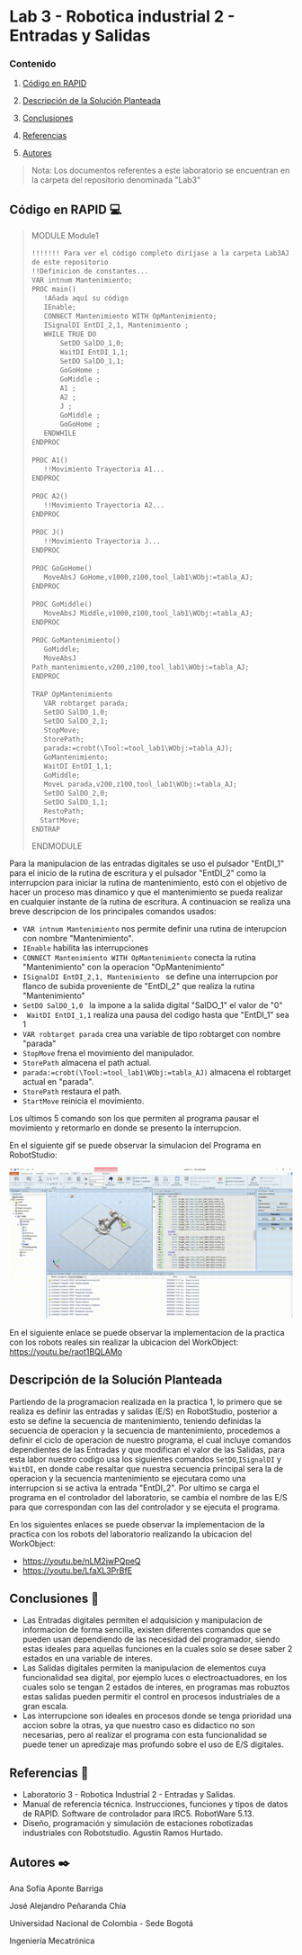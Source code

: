 # Lab 3 - Robotica industrial 2 - Entradas y Salidas

### Contenido

1. [Código en RAPID](#código-en-rapid-computer)
2. [Descripción de la Solución Planteada](#descripción-de-la-solución-planteada)
3. [Conclusiones](#autores-blacknib)
5. [Referencias](#referencias-openbook)

6. [Autores](#autores-blacknib)

>Nota: Los documentos referentes a este laboratorio se encuentran en la carpeta del repositorio denominada "Lab3"

## Código en RAPID :computer:

>    MODULE Module1
> 
>     !!!!!!! Para ver el código completo diríjase a la carpeta Lab3AJ de este repositorio   
>     !!Definicion de constantes...  
>     VAR intnum Mantenimiento;  
>     PROC main()   
>        !Añada aquí su código      
>        IEnable;
>        CONNECT Mantenimiento WITH OpMantenimiento;
>        ISignalDI EntDI_2,1, Mantenimiento ;
>        WHILE TRUE DO    
>            SetDO SalDO_1,0;    
>            WaitDI EntDI_1,1;  
>            SetDO SalDO_1,1;  
>            GoGoHome ;  
>            GoMiddle ;  
>            A1 ;
>            A2 ;
>            J ; 
>            GoMiddle ;
>            GoGoHome ;
>        ENDWHILE
>     ENDPROC
>
>     PROC A1()
>        !!Movimiento Trayectoria A1...
>     ENDPROC
>
>     PROC A2()
>        !!Movimiento Trayectoria A2...         
>     ENDPROC
>
>     PROC J()
>        !!Movimiento Trayectoria J...           
>     ENDPROC
>
>     PROC GoGoHome()
>        MoveAbsJ GoHome,v1000,z100,tool_lab1\WObj:=tabla_AJ;  
>     ENDPROC
>
>     PROC GoMiddle()
>        MoveAbsJ Middle,v1000,z100,tool_lab1\WObj:=tabla_AJ;
>     ENDPROC
>
>     PROC GoMantenimiento()
>        GoMiddle; 
>        MoveAbsJ Path_mantenimiento,v200,z100,tool_lab1\WObj:=tabla_AJ;  
>     ENDPROC
>
>     TRAP OpMantenimiento
>        VAR robtarget parada;
>        SetDO SalDO_1,0;
>        SetDO SalDO_2,1;
>        StopMove;
>        StorePath;
>        parada:=crobt(\Tool:=tool_lab1\WObj:=tabla_AJ);
>        GoMantenimiento;
>        WaitDI EntDI_1,1;
>        GoMiddle;
>        MoveL parada,v200,z100,tool_lab1\WObj:=tabla_AJ;
>        SetDO SalDO_2,0;
>        SetDO SalDO_1,1;
>        RestoPath;
>       StartMove;
>     ENDTRAP
>    
>   ENDMODULE    

Para la manipulacion de las entradas digitales se uso el pulsador "EntDI_1" para el inicio de la rutina de escritura y el pulsador "EntDI_2" como la interrupcion para iniciar la rutina de mantenimiento, estó con el objetivo de hacer un proceso mas dinamico y que el mantenimiento se pueda realizar en cualquier instante de la rutina de escritura. 
A continuacion se realiza una breve descripcion de los principales comandos usados:
- ```VAR intnum Mantenimiento``` nos permite definir una rutina de interupcion con nombre "Mantenimiento".
- ```IEnable```  habilita las interrupciones
-  ```CONNECT Mantenimiento WITH OpMantenimiento```  conecta la rutina "Mantenimiento" con la operacion "OpMantenimiento"
-  ```ISignalDI EntDI_2,1, Mantenimiento ``` se define una interrupcion por flanco de subida proveniente de "EntDI_2" que realiza la rutina "Mantenimiento"
-   ```SetDO SalDO_1,0 ``` la impone a la salida digital "SalDO_1" el valor de "0"
-   ``` WaitDI EntDI_1,1``` realiza una pausa del codigo hasta que "EntDI_1" sea 1
-   ```VAR robtarget parada``` crea una variable de tipo robtarget con nombre "parada"
-   ```StopMove``` frena el movimiento del manipulador.
-   ```StorePath``` almacena el path actual.
-  ```parada:=crobt(\Tool:=tool_lab1\WObj:=tabla_AJ)``` almacena el robtarget actual en "parada".
-  ```StorePath``` restaura el path.
-  ```StartMove``` reinicia el movimiento.

Los ultimos 5 comando son los que permiten al programa pausar el movimiento y retormarlo en donde se presento la interrupcion.

En el siguiente gif se puede observar la simulacion del Programa en RobotStudio: 

<p align="center"><img width="700" src="https://github.com/sofiaponteb/Labs-Robotica-2022-2/blob/main/Lab3/mediaLab3/Video_simulacion_vfinal2.gif"></p>

En el siguiente enlace se puede observar la implementacion de la practica con los robots reales sin realizar la ubicacion del WorkObject:
https://youtu.be/raot1BQLAMo


## Descripción de la Solución Planteada
Partiendo de la programacion realizada en la practica 1, lo primero que se realiza es definir las entradas y salidas (E/S) en RobotStudio, posterior a esto se define la secuencia de mantenimiento, teniendo definidas la secuencia de operacion y la secuencia de mantenimiento, procedemos a definir el ciclo de operacion de nuestro programa, el cual incluye comandos dependientes de las Entradas y que modifican el valor de las Salidas, para esta labor nuestro codigo usa los siguientes comandos ```SetDO```,```ISignalDI``` y ``` WaitDI```, en donde cabe resaltar que nuestra secuencia principal sera la de operacion y la secuencia mantenimiento se ejecutara como una interrupcion si se activa la entrada "EntDI_2". Por ultimo se carga el programa en el controlador del laboratorio, se cambia el nombre de las E/S para que correspondan con las del controlador y se ejecuta el programa.

En los siguientes enlaces se puede observar la implementacion de la practica con los robots del laboratorio realizando la ubicacion del WorkObject:
- https://youtu.be/nLM2jwPQpeQ
- https://youtu.be/LfaXL3PrBfE


## Conclusiones :page_facing_up:

- Las Entradas digitales permiten el adquisicion y manipulacion de informacion de forma sencilla, existen diferentes comandos que se pueden usan dependiendo de las necesidad del programador, siendo estas ideales para aquellas funciones en la cuales solo se desee saber 2 estados en una variable de interes.
- Las Salidas digitales permiten la manipulacion de elementos cuya funcionalidad sea digital, por ejemplo luces o electroactuadores, en los cuales solo se tengan 2 estados de interes, en programas mas robuztos estas salidas pueden permitir el control en procesos industriales de a gran escala.
- Las interrupcione son ideales en procesos donde se tenga prioridad una accion sobre la otras, ya que nuestro caso es didactico no son necesarias, pero al realizar el programa con esta funcionalidad se puede tener un apredizaje mas profundo sobre el uso de E/S digitales.



## Referencias :open_book:
- Laboratorio 3 - Robotica Industrial 2 - Entradas y Salidas.
- Manual de referencia técnica. Instrucciones, funciones y tipos de datos de RAPID. Software de controlador para IRC5. RobotWare 5.13.
- Diseño, programación y simulación de estaciones robotizadas industriales con Robotstudio. Agustín Ramos Hurtado.



## Autores :black_nib:
Ana Sofía Aponte Barriga

José Alejandro Peñaranda Chía

Universidad Nacional de Colombia - Sede Bogotá

Ingeniería Mecatrónica
